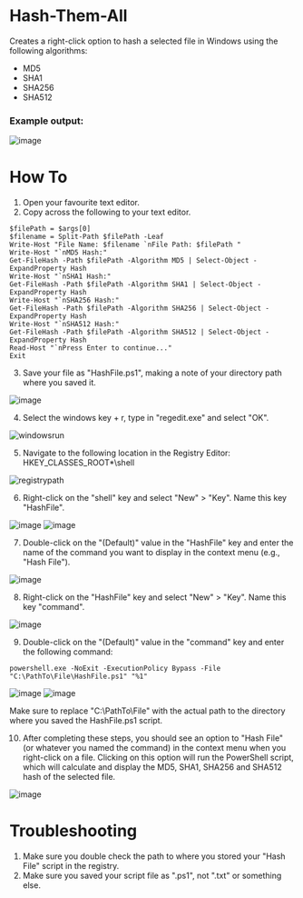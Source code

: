 # Hash-Them-All
Creates a right-click option to hash a selected file in Windows using the following algorithms:

- MD5
- SHA1
- SHA256
- SHA512

### Example output:

![image](https://user-images.githubusercontent.com/103339246/229255680-37a94b55-c7e6-4d75-bd1e-01e4f9bcbaa6.png)


# How To
1. Open your favourite text editor.
2. Copy across the following to your text editor.

~~~
$filePath = $args[0]
$filename = Split-Path $filePath -Leaf
Write-Host "File Name: $filename `nFile Path: $filePath "
Write-Host "`nMD5 Hash:"
Get-FileHash -Path $filePath -Algorithm MD5 | Select-Object -ExpandProperty Hash
Write-Host "`nSHA1 Hash:"
Get-FileHash -Path $filePath -Algorithm SHA1 | Select-Object -ExpandProperty Hash
Write-Host "`nSHA256 Hash:"
Get-FileHash -Path $filePath -Algorithm SHA256 | Select-Object -ExpandProperty Hash
Write-Host "`nSHA512 Hash:"
Get-FileHash -Path $filePath -Algorithm SHA512 | Select-Object -ExpandProperty Hash
Read-Host "`nPress Enter to continue..."
Exit
~~~

3. Save your file as "HashFile.ps1", making a note of your directory path where you saved it.

![image](https://user-images.githubusercontent.com/103339246/229251998-790a9696-4766-4401-92de-9177b4adcdd8.png)

4. Select the windows key + r, type in "regedit.exe" and select "OK".

![windowsrun](https://user-images.githubusercontent.com/103339246/229251143-d1a891dd-0a99-4e4e-9ac0-7d0af78c338f.png)

5. Navigate to the following location in the Registry Editor: HKEY_CLASSES_ROOT\*\shell

![registrypath](https://user-images.githubusercontent.com/103339246/229251122-30bcc647-03f7-419f-b3f3-297b7cf5da4c.png)

6. Right-click on the "shell" key and select "New" > "Key". Name this key "HashFile".

![image](https://user-images.githubusercontent.com/103339246/229251112-ed251f4a-91b1-4e13-93dc-33d25cafdc42.png)
![image](https://user-images.githubusercontent.com/103339246/229251395-25267bbb-9767-4306-b8a9-f085b07fd692.png)

7. Double-click on the "(Default)" value in the "HashFile" key and enter the name of the command you want to display in the context menu (e.g., "Hash File").

![image](https://user-images.githubusercontent.com/103339246/229251462-1340123d-e6fa-436a-8047-5dfbda8178dc.png)

8. Right-click on the "HashFile" key and select "New" > "Key". Name this key "command".

![image](https://user-images.githubusercontent.com/103339246/229251508-6c10b6c9-ed39-4c2e-9913-c848e60f552c.png)

9. Double-click on the "(Default)" value in the "command" key and enter the following command:

~~~
powershell.exe -NoExit -ExecutionPolicy Bypass -File "C:\PathTo\File\HashFile.ps1" "%1"
~~~

![image](https://user-images.githubusercontent.com/103339246/229255104-78db25a7-f235-4a01-ba20-b88a85bb5a07.png)
![image](https://user-images.githubusercontent.com/103339246/229255113-1a81fbcc-87e2-4faa-a9a9-938f270b9912.png)

Make sure to replace "C:\PathTo\File" with the actual path to the directory where you saved the HashFile.ps1 script.

10. After completing these steps, you should see an option to "Hash File" (or whatever you named the command) in the context menu when you right-click on a file. Clicking on this option will run the PowerShell script, which will calculate and display the MD5, SHA1, SHA256 and SHA512 hash of the selected file.

![image](https://user-images.githubusercontent.com/103339246/229255196-9a7ded9f-5616-4039-9280-92b0f9406c5d.png)

# Troubleshooting

1. Make sure you double check the path to where you stored your "Hash File" script in the registry.
2. Make sure you saved your script file as ".ps1", not ".txt" or something else.
